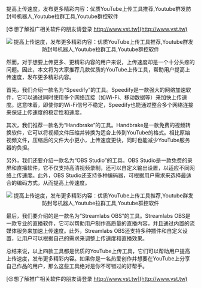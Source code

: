 提高上传速度，发布更多精彩内容：优质YouTube上传工具推荐,Youtube群发防封号机器人,Youtube拉群工具,Youtube群控软件

[😍想了解推广相关软件的朋友请登录 http://www.vst.tw](http://www.vst.tw)

 <center><img src="https://vst.tw/MP4/tuiguang/png/4.png" alt="提高上传速度，发布更多精彩内容：优质YouTube上传工具推荐,Youtube群发防封号机器人,Youtube拉群工具,Youtube群控软件"></center>

然而，对于想要上传更多、更精彩内容的用户来说，上传速度却是一个十分头疼的问题。因此，本文将为大家推荐几款优质的YouTube上传工具，帮助用户提高上传速度，发布更多精彩内容。

首先，我们介绍一款名为“Speedify”的工具。Speedify是一款强大的网络加速软件，它可以通过同时使用多个网络连接（如Wi-Fi、移动数据等）来加快上传速度。这意味着，即使你的Wi-Fi信号不稳定，Speedify也能通过整合多个网络连接来保证上传速度的稳定性和速度。

其次，我们推荐一款名为“Handbrake”的工具。Handbrake是一款免费的视频转换软件，它可以将视频文件压缩并转换为适合上传到YouTube的格式。相比原始视频文件，压缩后的文件大小更小，上传速度更快，同时也能减少YouTube服务器的负担。

另外，我们还要介绍一款名为“OBS Studio”的工具。OBS Studio是一款免费的录屏和直播软件，它不仅支持高清视频录制，还可以自定义输出设置，以适应不同网络上传速度。此外，OBS Studio还支持多种编码器，可根据用户需求来选择最适合的编码方式，从而提高上传速度。

 <center><img src="https://vst.tw/MP4/tuiguang/png/3.png" alt="提高上传速度，发布更多精彩内容：优质YouTube上传工具推荐,Youtube群发防封号机器人,Youtube拉群工具,Youtube群控软件"></center>

最后，我们要介绍的是一款名为“Streamlabs OBS”的工具。Streamlabs OBS是一款专业的直播软件，它可以帮助用户制作高质量的直播内容，并且通过内置的流媒体服务来加速上传速度。此外，Streamlabs OBS还支持多种插件和自定义设置，让用户可以根据自己的需求来调整上传速度和直播效果。

总结来说，以上四款工具都是优质的YouTube上传工具，它们可以帮助用户提高上传速度，发布更多精彩内容。如果你是一名热爱创作并想要在YouTube上分享自己作品的用户，那么这些工具绝对是你不可错过的好帮手。

[😍想了解推广相关软件的朋友请登录 http://www.vst.tw](http://www.vst.tw)



